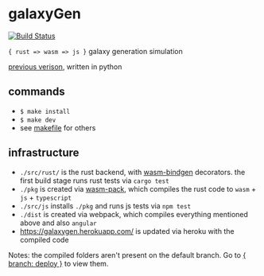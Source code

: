 # galaxyGen

[![Build Status](https://travis-ci.com/lynncyrin/galaxy-gen.svg?branch=main)](https://travis-ci.com/lynncyrin/galaxy-gen)

`{ rust => wasm => js }` galaxy generation simulation

[previous verison](https://github.com/lynncyrin/galaxySim), written in python

## commands

- `$ make install`
- `$ make dev`
- see [makefile](makefile) for others

## infrastructure

- `./src/rust/` is the rust backend, with [wasm-bindgen](https://github.com/rustwasm/wasm-bindgen) decorators. the first build stage runs rust tests via `cargo test`
- `./pkg` is created via [wasm-pack](https://github.com/ashleygwilliams/wasm-pack), which compiles the rust code to `wasm` + `js` + `typescript`
- `./src/js` installs `./pkg` and runs js tests via `npm test`
- `./dist` is created via webpack, which compiles everything mentioned above and also `angular`
- https://galaxygen.herokuapp.com/ is updated via heroku with the compiled code

Notes: the compiled folders aren't present on the default branch. Go to [{ branch: deploy }](https://github.com/lynncyrin/galaxy-gen/tree/deploy) to view them.
